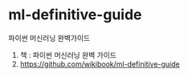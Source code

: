 # ml-definitive-guide
파이썬 머신러닝 완벽가이드

1. 책 : 파이썬 머신러닝 완벽 가이드
2. https://github.com/wikibook/ml-definitive-guide
